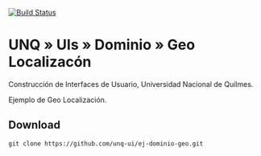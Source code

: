 [![Build Status](https://travis-ci.org/unq-ui/ej-dominio-geo.svg?branch=master)](https://travis-ci.org/unq-ui/ej-dominio-geo)

# UNQ » UIs » Dominio » Geo Localizacón

Construcción de Interfaces de Usuario, Universidad Nacional de Quilmes.

Ejemplo de Geo Localización.

## Download

```
git clone https://github.com/unq-ui/ej-dominio-geo.git
```
